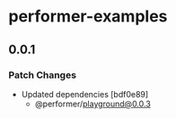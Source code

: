 # performer-examples

## 0.0.1

### Patch Changes

- Updated dependencies [bdf0e89]
  - @performer/playground@0.0.3
